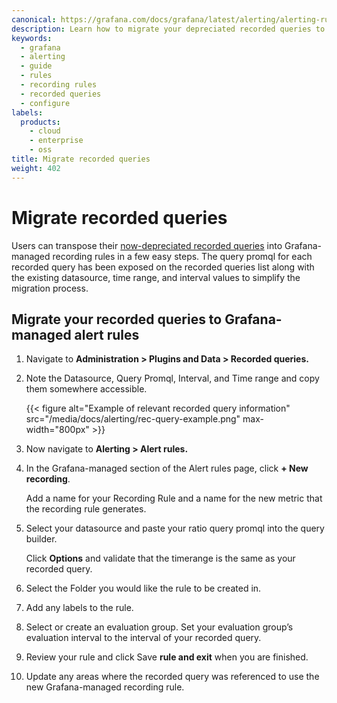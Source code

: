```yaml
---
canonical: https://grafana.com/docs/grafana/latest/alerting/alerting-rules/create-recording-rules/migrate-recorded-queries/
description: Learn how to migrate your depreciated recorded queries to Grafana-managed recording rules. 
keywords:
  - grafana
  - alerting
  - guide
  - rules
  - recording rules
  - recorded queries
  - configure
labels:
  products:
    - cloud
    - enterprise
    - oss
title: Migrate recorded queries
weight: 402
---
```


# Migrate recorded queries

Users can transpose their [now-depreciated recorded queries](/docs/grafana/latest/administration/recorded-queries/) into Grafana-managed recording rules in a few easy steps. The query promql for each recorded query has been exposed on the recorded queries list along with the existing datasource, time range, and interval values to simplify the migration process. 

## Migrate your recorded queries to Grafana-managed alert rules

1. Navigate to **Administration > Plugins and Data > Recorded queries.**

1. Note the Datasource, Query Promql, Interval, and Time range and copy them somewhere accessible. 

    {{< figure alt="Example of relevant recorded query information"  src="/media/docs/alerting/rec-query-example.png" max-width="800px" >}}

1. Now navigate to **Alerting > Alert rules.**

1. In the Grafana-managed section of the Alert rules page, click **+ New recording**.

    Add a name for your Recording Rule and a name for the new metric that the recording rule generates.

1. Select your datasource and paste your ratio query promql into the query builder.

    Click **Options** and validate that the timerange is the same as your recorded query.

1. Select the Folder you would like the rule to be created in.

1. Add any labels to the rule.

1. Select or create an evaluation group. Set your evaluation group’s evaluation interval to the interval of your recorded query.

1. Review your rule and click Save **rule and exit** when you are finished.

1. Update any areas where the recorded query was referenced to use the new Grafana-managed recording rule.
